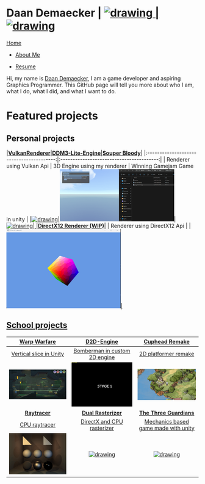 <link href="Content/StyleSheet.css" rel="stylesheet"/> 

# Daan Demaecker | <a href="https://www.linkedin.com/in/daan-demaecker-3737b0265/"><img src="https://content.linkedin.com/content/dam/me/business/en-us/amp/brand-site/v2/bg/LI-Bug.svg.original.svg" alt="drawing" width="25"/> | <a href="https://github.com/DaanDemaecker"><img src="https://github.githubassets.com/assets/GitHub-Mark-ea2971cee799.png" alt="drawing" width="25"/>

<div class="nav-bar">
  <md-block>

<a href="#" class="selected">Home</a>
- <a href="AboutMe/">About Me</a>
- <a href="Resume/">Resume</a>

  </md-block>
</div>

Hi, my name is [Daan Demaecker](./AboutMe), I am a game developer and aspiring Graphics Programmer. This GitHub page will tell you more about who I am, what I do, what I did, and what I want to do. 

# Featured projects

## Personal projects

|[**VulkanRenderer**](Projects/VulkanRenderer/)|[**DDM3-Lite-Engine**](Projects/DDM3-Lite-Engine/)|[**Souper Bloody**](Projects/SouperBloody/)|
|:----------------------------------------:|:----------------------------------------:|
| Renderer using Vulkan Api | 3D Engine using my renderer | Winning Gamejam Game in unity |
|<a href="Projects/VulkanRenderer/"><img src="Content/VulkanRenderer3D.gif" alt="drawing" width="300"/>|<a href="Projects/DDM3-Lite-Engine/"><img src="Content/DDM3-Lite-Engine.gif" alt="drawing" width="300"/>|<a href="Projects/SouperBloody/"><img src="Content/SouperBloody.gif" alt="drawing" width="300"/>|
|[**DirectX12 Renderer (WIP)**](Projects/DirectX12Renderer/)|
| Renderer using DirectX12 Api |
|<a href="Projects/DirectX12Renderer/"><img src="Content/DirectX12.gif" alt="drawing" width="300"/>|

## School projects

|[**Warp Warfare**](Projects/WarpWarfare/)|[**D2D-Engine**](Projects/D2D-Engine/)|[**Cuphead Remake**](Projects/CupheadRemake/)|
|:----------------------------------------:|:----------------------------------------:|:----------------------------------------:|
| Vertical slice in Unity| Bomberman in custom 2D engine | 2D platformer remake |
|<a href="Projects/WarpWarfare/"><img src="Content/WarpWarfare.png" alt="drawing" width="300"/>|<a href="Projects/D2D-Engine/"><img src="Content/Bomberman.gif" alt="drawing" width="300"/>|<a href="Projects/CupheadRemake/"><img src="Content/Cuphead.gif" alt="drawing" width="300"/>|
|[**Raytracer**](Projects/SoftwareRayTracer/)|[**Dual Rasterizer**](Projects/DualRasterizer/)|[**The Three Guardians**](Projects/TheThreeGuardians/)|
| CPU raytracer | DirectX and CPU rasterizer | Mechanics based game made with unity |
|<a href="Projects/SoftwareRayTracer/"><img src="Content/RayTracer.gif" alt="drawing" width="300"/>|<a href="Projects/DualRasterizer/"><img src="Content/DualRasterizer.gif" alt="drawing" width="300"/>| <a href="Projects/TheThreeGuardians/"><img src="Content/TheThreeGuardians.gif" alt="drawing" width="300"/>
